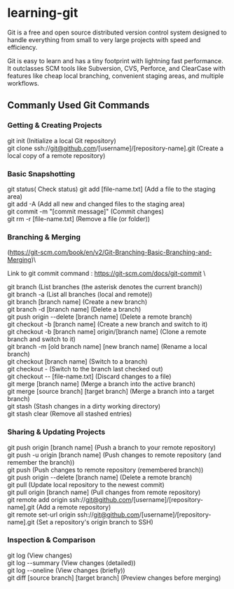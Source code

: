 # learning-git

Git is a free and open source distributed version control system designed to handle everything from small to very large projects with speed and efficiency.

Git is easy to learn and has a tiny footprint with lightning fast performance. It outclasses SCM tools like Subversion, CVS, Perforce, and ClearCase with features like cheap local branching, convenient staging areas, and multiple workflows.

## Commanly Used Git Commands

### Getting & Creating Projects

git init (Initialize a local Git repository)\
git clone ssh://git@github.com/[username]/[repository-name].git	(Create a local copy of a remote repository)


### Basic Snapshotting

git status(	Check status)
git add [file-name.txt]	(Add a file to the staging area)\
git add -A	(Add all new and changed files to the staging area)\
git commit -m "[commit message]"	(Commit changes)\
git rm -r [file-name.txt]	(Remove a file (or folder))


### Branching & Merging

(https://git-scm.com/book/en/v2/Git-Branching-Basic-Branching-and-Merging)\

Link to git commit command : https://git-scm.com/docs/git-commit \

git branch	(List branches (the asterisk denotes the current branch))\
git branch -a	(List all branches (local and remote))\
git branch [branch name]	(Create a new branch)\
git branch -d [branch name]	(Delete a branch)\
git push origin --delete [branch name]	(Delete a remote branch)\
git checkout -b [branch name]	(Create a new branch and switch to it)\
git checkout -b [branch name] origin/[branch name]	(Clone a remote branch and switch to it)\
git branch -m [old branch name] [new branch name]	(Rename a local branch)\
git checkout [branch name]	(Switch to a branch)\
git checkout -	(Switch to the branch last checked out)\
git checkout -- [file-name.txt]	(Discard changes to a file)\
git merge [branch name]	(Merge a branch into the active branch)\
git merge [source branch] [target branch]	(Merge a branch into a target branch)\
git stash	(Stash changes in a dirty working directory)\
git stash clear	(Remove all stashed entries)


### Sharing & Updating Projects

git push origin [branch name]	(Push a branch to your remote repository)\
git push -u origin [branch name]	(Push changes to remote repository (and remember the branch))\
git push	(Push changes to remote repository (remembered branch))\
git push origin --delete [branch name]	(Delete a remote branch)\
git pull	(Update local repository to the newest commit)\
git pull origin [branch name]	(Pull changes from remote repository)\
git remote add origin ssh://git@github.com/[username]/[repository-name].git	(Add a remote repository)\
git remote set-url origin ssh://git@github.com/[username]/[repository-name].git	(Set a repository's origin branch to SSH)


### Inspection & Comparison

git log	(View changes)\
git log --summary	(View changes (detailed))\
git log --oneline	(View changes (briefly))\
git diff [source branch] [target branch]	(Preview changes before merging)

